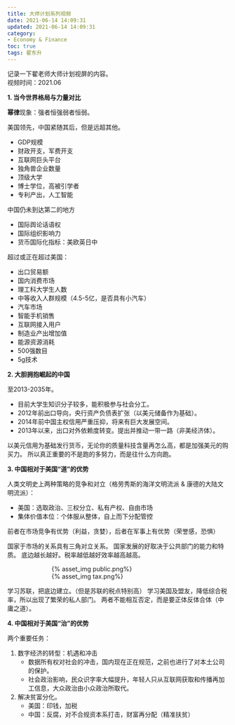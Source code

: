 ```yaml
---
title: 大师计划系列视频
date: 2021-06-14 14:09:31
updated: 2021-06-14 14:09:31
category: 
- Economy & Finance
toc: true
tags: 翟东升
---
```

<!-- omit in toc -->

记录一下翟老师大师计划视屏的内容。  
视频时间：2021.06

<!-- more -->

**1. 当今世界格局与力量对比**

**幂律**现象：强者恒强弱者恒弱。

美国领先，中国紧随其后，但是远超其他。
- GDP规模
- 财政开支，军费开支
- 互联网巨头平台
- 独角兽企业数量
- 顶级大学
- 博士学位，高被引学者
- 专利产出，人工智能

中国仍未到达第二的地方
- 国际舆论话语权
- 国际组织影响力
- 货币国际化指标：美欧英日中

超过或正在超过美国：
- 出口贸易额
- 国内消费市场
- 理工科大学生人数
- 中等收入人群规模（4.5-5亿，是否具有小汽车）
- 汽车市场
- 智能手机销售
- 互联网接入用户
- 制造业产出增加值
- 能源资源消耗
- 500强数目
- 5g技术

**2. 大胆拥抱崛起的中国**

至2013-2035年。
- 目前大学生知识分子较多，能积极参与社会分工。
- 2012年前出口导向，央行资产负债表扩张（以美元储备作为基础）。
- 2014年前中国主权信用严重压抑，将来有巨大发展空间。
- 2013年以来，出口对外依赖度转变。提出并推动一带一路（非美经济体）。

以美元信用为基础发行货币，无论你的质量科技含量再怎么高，都是加强美元的购买力。
所以真正重要的不是跑的多努力，而是往什么方向跑。

**3. 中国相对于美国“道”的优势**

人类文明史上两种策略的竞争和对立（格劳秀斯的海洋文明流派 & 康德的大陆文明流派）：
- 美国：选取政治、三权分立、私有产权、自由市场
- 集体价值本位：个体服从整体，自上而下分配管控

前者在市场竞争有优势（利益，贪婪），后者在军事上有优势（荣誉感，恐惧）

国家于市场的关系具有三角对立关系。
国家发展的好取决于公共部门的能力和特质。
底边越长越好。税率越低越好效率越高越高。

<div style="width:60%; margin:auto">{% asset_img public.png%}</div>
<div style="width:60%; margin:auto">{% asset_img tax.png%}</div>


学习苏联，把底边建立。（但是苏联的税点特别高）
学习美国及盟友，降低综合税率，所以出现了繁荣的私人部门。
两者不能相互否定，而是要正体反体合体（中庸之道）。

**4. 中国相对于美国“治”的优势**

两个重要任务：
1. 数字经济的转型：机遇和冲击
   - 数据所有权对社会的冲击，国内现在正在规范，之前也进行了对本土公司的保护。
   - 社会政治影响，民众识字率大幅提升，年轻人只从互联网获取和传播再加工信息，大众政治由小众政治所取代。
2. 解决贫富分化。
   - 美国：印钱，加税
   - 中国：反腐，对不合规资本系打击，财富再分配（精准扶贫）